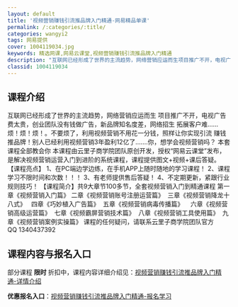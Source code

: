 ```yaml
---
layout: default
title: '视频营销赚钱引流推品牌入门精通-网易精品单课'
permalink: /:categories/:title/
categories: wangyi2
tags: 网易提供
cover: 1004119034.jpg
keywords: 精选网课,网易云课堂,视频营销赚钱引流推品牌入门精通
description: "互联网已经形成了世界的主流趋势，网络营销应运而生项目推广不开，电视广告费太贵，创业团队没有钱做广告，新品牌知名度差，网络招生拓展客户难......烦！烦！烦！。不要烦了，利用视频营销不用花一"
classid: 1004119034
---
```


## 课程介绍

互联网已经形成了世界的主流趋势，网络营销应运而生
项目推广不开，电视广告费太贵，创业团队没有钱做广告，新品牌知名度差，网络招生 拓展客户难......烦！烦！烦！。不要烦了，利用视频营销不用花一分钱，照样让你实现引流 赚钱 推品牌！别人已经利用视频营销3年盈利12亿了.......你，想学会视频营销吗？
本套课程全部教会你
本课程由云里子商学院团队原创开发，授权“网易云课堂”发布，是解决视频营销运营入门到进阶的系统课程，课程提供图文+视频+课后答疑。
【课程亮点】
1、在PC端边学边练，在手机APP上随时随地的学习课程！
2、课程学习不限时间和次数！！！
3、有老师提供售后答疑！
4、不定期更新，紧跟行业规则技巧！
【课程简介】共9大章节100多节，全套视频营销入门到精通课程
第一章《视频营销入门篇》
二章《视频营销账号注册运营篇》 
三章《视频营销降龙十八式》  
四章《巧妙植入广告篇》 
五章《视频营销病毒传播篇》   
六章《视频营销高级运营篇》 
七章《视频霸屏营销技术篇》 
八章《视频营销工具使用篇》 
九章《视频营销案例实操篇》
课程的任何疑问，请联系云里子商学院团队官方QQ 1340437392

## 课程内容与报名入口

部分课程 **限时** 折扣中，课程内容详细介绍见：[视频营销赚钱引流推品牌入门精通-详情介绍](https://study.163.com/course/introduction/1004119034.htm?share=1&shareId=1025206652&utm_campaign=share&utm_medium=iphoneShare&utm_source=&utm_u=1025206652)

**优惠报名入口**：[视频营销赚钱引流推品牌入门精通-报名学习](https://study.163.com/course/introduction/1004119034.htm?share=1&shareId=1025206652&utm_campaign=share&utm_medium=iphoneShare&utm_source=&utm_u=1025206652)

